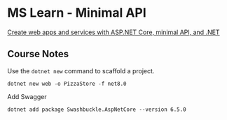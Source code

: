 
# MS Learn - Minimal API

[Create web apps and services with ASP.NET Core, minimal API, and .NET](https://learn.microsoft.com/en-us/training/modules/build-web-api-minimal-api)

## Course Notes

Use the `dotnet new` command to scaffold a project.

```
dotnet new web -o PizzaStore -f net8.0
```

Add Swagger

```
dotnet add package Swashbuckle.AspNetCore --version 6.5.0
```
